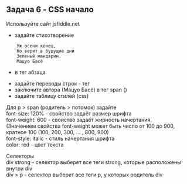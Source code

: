 ## Задача 6 - CSS начало

Используйте сайт jsfiddle.net

- задайте стихотворение
```
	Уж осени конец, 
	Но верит в будущие дни 
	Зеленый мандарин. 
	Мацуо Басё 
```
- в тег абзаца <p></p>
- задайте переводы строк - тег <br>
- заключите автора (Мацуо Басё) в тег span (<span></span>)
- задайте таблицу стилей (css)

Для p > span  (родитель > потомок) задайте  
	font-size: 120% 	- cвойство задаёт размер шрифта   
	font-weight: 600	- cвойство задаёт жирность начертания.   
(Значением свойства font-weight может быть число от 100 до 900, кратное 100 (100, 200, 300, ... , 800, 900)  
	font-style: italic	- стиль начертания шрифта  
	color: red 		- цвет текста  

Селекторы  
div strong 	- cелектор выберет все теги strong, которые расположены внутри div   
div > p		- cелектор выберет все теги p, у которых родитель div   
